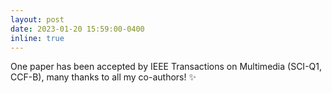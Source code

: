 ```yaml
---
layout: post
date: 2023-01-20 15:59:00-0400
inline: true
---
```


One paper has been accepted by IEEE Transactions on Multimedia (SCI-Q1, CCF-B), many thanks to all my co-authors! :sparkles:
